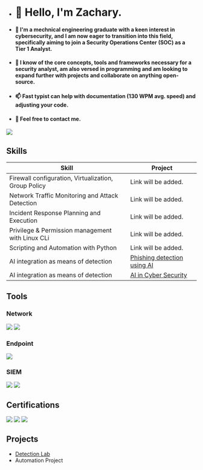 - # 👋 Hello, I'm Zachary.
- #### 🌱 I'm a mechnical engineering graduate with a keen interest in cybersecurity, and I am now eager to transition into this field, specifically aiming to join a Security Operations Center (SOC) as a Tier 1 Analyst.
- #### 💞️ I know of the core concepts, tools and frameworks necessary for a security analyst, am also versed in programming and am looking to expand further with projects and collaborate on anything open-source.
- #### 📫 Fast typist can help with documentation (130 WPM avg. speed) and adjusting your code.
- #### 👀 Feel free to contact me.
<a href="https://linkedin.com"><img src="https://img.shields.io/badge/-LinkedIn-0072b1?&style=for-the-badge&logo=linkedin&logoColor=white" /></a>
<!--- Note : add linkedin Link --->
## Skills

| Skill                                         | Project                    |
|-----------------------------------------------|----------------------------|
| Firewall configuration, Virtualization, Group Policy| Link will be added.|
| Network Traffic Monitoring and Attack Detection | Link will be added. |
| Incident Response Planning and Execution      | Link will be added. |
| Privilege & Permission management with Linux CLi                 | Link will be added. |
| Scripting and Automation with Python | Link will be added. |
| AI integration as means of detection | <a href="https://github.com/Call-me-Zak/Project-1/tree/main" target="__blank">Phishing detection using AI</a>|
| AI integration as means of detection | <a href="hg">AI in Cyber Security</a> |
## Tools
### Network
<div>
    <img src="https://img.shields.io/badge/-Wireshark-1679A7?&style=for-the-badge&logo=Wireshark&logoColor=white" />
    <img src="https://img.shields.io/badge/-Suricata-EF3B2D?&style=for-the-badge&logo=Suricata&logoColor=white" />
</div>

### Endpoint
<div>
    <img src="https://img.shields.io/badge/-Microsoft_Defender_for_Endpoint-00A4EF?&style=for-the-badge&logo=Microsoft&logoColor=white" />
   </div>

### SIEM
<div>
    <img src="https://img.shields.io/badge/-Splunk-000000?&style=for-the-badge&logo=Splunk&logoColor=white" />
    <img src=https://img.shields.io/badge/-Google%20Chronicle-4285F4?&style=for-the-badge&logo=Google-Chronicle&logoColor=white" />
 <!--- Note to self : fix broken img.--->
</div>

## Certifications
<div>
<img src="https://img.shields.io/badge/-Security%2B-FF0000?&style=for-the-badge&logo=CompTIA&logoColor=white" />
<img src="https://img.shields.io/badge/-Network%2B-007ACC?&style=for-the-badge&logo=CompTIA&logoColor=white" />
<img src="https://img.shields.io/badge/-A%2B-4D4D4D?&style=for-the-badge&logo=CompTIA&logoColor=white" />
<!---Note to self : add missing cert.--->
</div>

## Projects
- <a href="https://github.com/Call-me-Zak/Project-1/tree/main">Detection Lab</a>
- Automation Project
<!---
Call-me-Zak/Call-me-Zak is a ✨ special ✨ repository because its `README.md` (this file) appears on your GitHub profile.
You can click the Preview link to take a look at your changes.
--->

